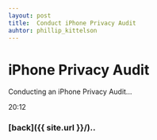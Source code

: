 ```yaml
---
layout: post
title:  Conduct iPhone Privacy Audit
auhtor: phillip_kittelson
---
```


# iPhone Privacy Audit

Conducting an iPhone Privacy Audit...

20:12


### [back]({{ site.url }}/)..
